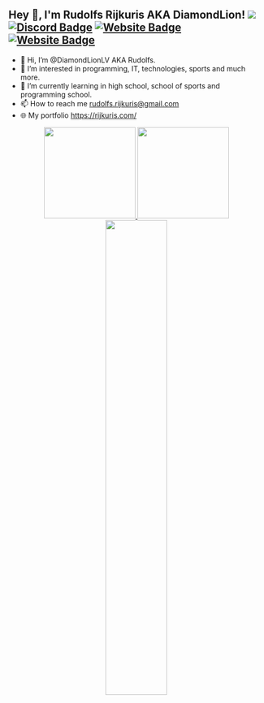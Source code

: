 ## Hey 👋, I'm Rudolfs Rijkuris AKA DiamondLion! ![](https://komarev.com/ghpvc/?username=DiamondLionLV&label=Views&color=lightgrey&style=flat) [![Discord Badge](https://img.shields.io/badge/-Discord-9B9B9B?style=flat-square&logo=Discord&logoColor=white)](https://icebee.xyz/discord) [![Website Badge](https://img.shields.io/badge/Website-9B9B9B?style=flat-square&logo=google-chrome&logoColor=white)](https://rijkuris.com/) [![Website Badge](https://img.shields.io/badge/Website-9B9B9B?style=flat-square&logo=google-chrome&logoColor=white)](https://icebee.xyz/)

- 👋 Hi, I’m @DiamondLionLV AKA Rudolfs.
- 👀 I’m interested in programming, IT, technologies, sports and much more.
- 🌱 I’m currently learning in high school, school of sports and programming school.
- 📫 How to reach me rudolfs.rijkuris@gmail.com
- 🌐 My portfolio https://rijkuris.com/

<p align="center">
<a href="https://github.com/Itz-Hyperz">
  <img height="180em" src="https://github-readme-stats.vercel.app/api?username=DiamondLion&show_icons=true&title_color=5865F2&icon_color=5865F2&text_color=FFFFFF&bg_color=171B23&include_all_commits=true&count_private=true"/>
  <img height="180em" src="https://github-readme-stats.vercel.app/api/top-langs/?username=DiamondLionLV&layout=compact&langs_count=8&title_color=5865F2&icon_color=5865F2&text_color=FFFFFF&bg_color=171B23"/>
  <img width="49%" src="https://github-readme-streak-stats.herokuapp.com/?user=DiamondLionLV&fire=5865F2&fire=5865F2&currStreakNum=ffffff&sideLabels=5865F2&currStreakLabel=5865F2&stroke=5865F2&sideNums=ffffff&dates=ffffff&border=ffffff&text_color=FFFFFF&background=171B23" /></a>
</a>
</p>

<!---
DiamondLionLV/DiamondLionLV is a ✨ special ✨ repository because its `README.md` (this file) appears on your GitHub profile.
You can click the Preview link to take a look at your changes.
--->
